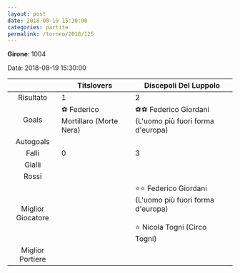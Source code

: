 ```yaml
---
layout: post
date: 2018-08-19 15:30:00
categories: partite
permalink: /torneo/2018/125
---
```

**Girone**: 1004

Data: 2018-08-19 15:30:00

| | Titslovers | Discepoli Del Luppolo |
|:-----:|-----|-----|
Risultato|1|2
Goals|⚽ Federico Mortillaro (Morte Nera)|⚽⚽ Federico Giordani (L'uomo più fuori forma d'europa)<br/>
Autogoals||
Falli|0|3
Gialli||
Rossi||
Miglior Giocatore||⭐⭐ Federico Giordani (L'uomo più fuori forma d'europa)<br/><br/>⭐ Nicola Togni (Circo Togni)<br/>
Miglior Portiere||
